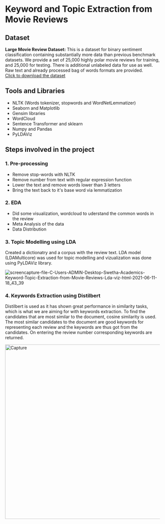 # Keyword and Topic Extraction from Movie Reviews

## Dataset
**Large Movie Review Dataset:**
This is a dataset for binary sentiment classification containing substantially more data than previous benchmark datasets. We provide a set of 25,000 highly polar movie reviews for training, and 25,000 for testing. There is additional unlabeled data for use as well. Raw text and already processed bag of words formats are provided. <br>
<a href = 'https://ai.stanford.edu/~amaas/data/sentiment/aclImdb_v1.tar.gz'> Click to download the dataset </a> <br>

## Tools and Libraries

<ul>
  <li>NLTK (Words tokenizer, stopwords and WordNetLemmatizer)</li>
  <li>Seaborn and Matplotlib</li>
  <li>Gensim libraries</li>
  <li>WordCloud</li>
  <li>Sentence Transformer and sklearn</li>
  <li>Numpy and Pandas</li>
  <li>PyLDAViz</li>
</ul>

## Steps involved in the project
### 1. Pre-processing
<ul>
  <li>Remove stop-words with NLTK</li>
  <li>Remove number from text with regular expression function</li>
  <li>Lower the text and remove words lower than 3 letters</li>
  <li>Bring the text back to it's base word via lemmatization</li>
</ul>

### 2. EDA
<ul>
  <li>Did some visualization,  wordcloud to uderstand the common words in the review</li>
  <li>Meta Analysis of the data</li>
  <li>Data Distribution</li>
</ul>

### 3. Topic Modelling using LDA
Created a dictionatry and a corpus with the review text. 
LDA model (LDAMulticore) was used for topic modelling and vizualization was done using PyLDAViz library.

![screencapture-file-C-Users-ADMIN-Desktop-Swetha-Academics-Keyword-Topic-Extraction-from-Movie-Reviews-Lda-viz-html-2021-06-11-18_43_39](https://user-images.githubusercontent.com/68152189/121691850-15fa9f80-cae5-11eb-85b9-a3a39f28e85d.png)


### 4. Keywords Extraction using Distilbert
Distilbert is used as it has shown great performance in similarity tasks, which is what we are aiming for with keywords extraction.
To find the candidates that are most similar to the document, cosine similarity is used. The most similar candidates to the document are good keywords for representing each review and the keywords are thus got from the candidates. On entering the review number corresponding keywords are returned.

<img width="568" alt="Capture" src="https://user-images.githubusercontent.com/68152189/121651275-0fa1fe80-cab8-11eb-929c-1ea0644c533a.PNG">
